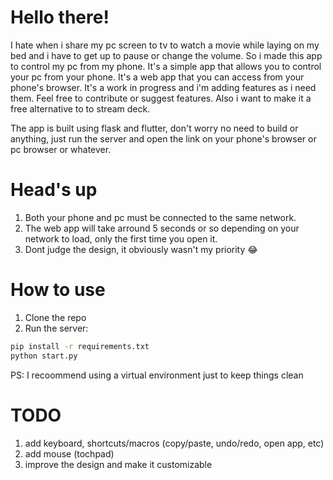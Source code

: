 # Hello there!

I hate when i share my pc screen to tv to watch a movie while laying on my bed and i have to get up to pause or change the volume. So i made this app to control my pc from my phone. It's a simple app that allows you to control your pc from your phone. It's a web app that you can access from your phone's browser. It's a work in progress and i'm adding features as i need them. Feel free to contribute or suggest features. Also i want to make it a free alternative to to stream deck.

The app is built using flask and flutter, don't worry no need to build or anything, just run the server and open the link on your phone's browser or pc browser or whatever.

# Head's up

1. Both your phone and pc must be connected to the same network.
2. The web app will take arround 5 seconds or so depending on your network to load, only the first time you open it.
3. Dont judge the design, it obviously wasn't my priority 😂

# How to use

1. Clone the repo
2. Run the server:

```bash
pip install -r requirements.txt
python start.py
```

PS: I recoommend using a virtual environment just to keep things clean

# TODO

1. add keyboard, shortcuts/macros (copy/paste, undo/redo, open app, etc)
2. add mouse (tochpad)
3. improve the design and make it customizable
